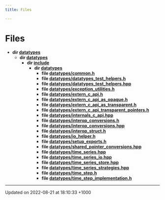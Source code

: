 ```yaml
---
title: Files

---
```


# Files




* **dir [datatypes](/uchronia-ts-doc/cpp/Files/dir_3916de72b8b95e910c6a3b58752f61a8/#dir-datatypes)** 
    * **dir [datatypes](/uchronia-ts-doc/cpp/Files/dir_1b70f9f628d353f28779bff85cfc8047/#dir-datatypes)** 
        * **dir [include](/uchronia-ts-doc/cpp/Files/dir_0c0283090ae1ae91fb4631a97d59a09f/#dir-include)** 
            * **dir [datatypes](/uchronia-ts-doc/cpp/Files/dir_18b6d35ebdb182d50a05341eac4c9c15/#dir-datatypes)** 
                * **file [datatypes/common.h](/uchronia-ts-doc/cpp/Files/common_8h/#file-common.h)** 
                * **file [datatypes/datatypes_test_helpers.h](/uchronia-ts-doc/cpp/Files/datatypes__test__helpers_8h/#file-datatypes-test-helpers.h)** 
                * **file [datatypes/datatypes_test_helpers.hpp](/uchronia-ts-doc/cpp/Files/datatypes__test__helpers_8hpp/#file-datatypes-test-helpers.hpp)** 
                * **file [datatypes/exception_utilities.h](/uchronia-ts-doc/cpp/Files/exception__utilities_8h/#file-exception-utilities.h)** 
                * **file [datatypes/extern_c_api.h](/uchronia-ts-doc/cpp/Files/extern__c__api_8h/#file-extern-c-api.h)** 
                * **file [datatypes/extern_c_api_as_opaque.h](/uchronia-ts-doc/cpp/Files/extern__c__api__as__opaque_8h/#file-extern-c-api-as-opaque.h)** 
                * **file [datatypes/extern_c_api_as_transparent.h](/uchronia-ts-doc/cpp/Files/extern__c__api__as__transparent_8h/#file-extern-c-api-as-transparent.h)** 
                * **file [datatypes/extern_c_api_transparent_pointers.h](/uchronia-ts-doc/cpp/Files/extern__c__api__transparent__pointers_8h/#file-extern-c-api-transparent-pointers.h)** 
                * **file [datatypes/internals_c_api.hpp](/uchronia-ts-doc/cpp/Files/internals__c__api_8hpp/#file-internals-c-api.hpp)** 
                * **file [datatypes/interop_conversions.h](/uchronia-ts-doc/cpp/Files/interop__conversions_8h/#file-interop-conversions.h)** 
                * **file [datatypes/interop_conversions.hpp](/uchronia-ts-doc/cpp/Files/interop__conversions_8hpp/#file-interop-conversions.hpp)** 
                * **file [datatypes/interop_struct.h](/uchronia-ts-doc/cpp/Files/interop__struct_8h/#file-interop-struct.h)** 
                * **file [datatypes/io_helper.h](/uchronia-ts-doc/cpp/Files/io__helper_8h/#file-io-helper.h)** 
                * **file [datatypes/setup_exports.h](/uchronia-ts-doc/cpp/Files/setup__exports_8h/#file-setup-exports.h)** 
                * **file [datatypes/shared_pointer_conversions.hpp](/uchronia-ts-doc/cpp/Files/shared__pointer__conversions_8hpp/#file-shared-pointer-conversions.hpp)** 
                * **file [datatypes/time_series.hpp](/uchronia-ts-doc/cpp/Files/time__series_8hpp/#file-time-series.hpp)** 
                * **file [datatypes/time_series_io.hpp](/uchronia-ts-doc/cpp/Files/time__series__io_8hpp/#file-time-series-io.hpp)** 
                * **file [datatypes/time_series_store.hpp](/uchronia-ts-doc/cpp/Files/time__series__store_8hpp/#file-time-series-store.hpp)** 
                * **file [datatypes/time_series_strategies.hpp](/uchronia-ts-doc/cpp/Files/time__series__strategies_8hpp/#file-time-series-strategies.hpp)** 
                * **file [datatypes/time_step.h](/uchronia-ts-doc/cpp/Files/time__step_8h/#file-time-step.h)** 
                * **file [datatypes/time_step_implementation.h](/uchronia-ts-doc/cpp/Files/time__step__implementation_8h/#file-time-step-implementation.h)** 



-------------------------------

Updated on 2022-08-21 at 18:10:33 +1000
